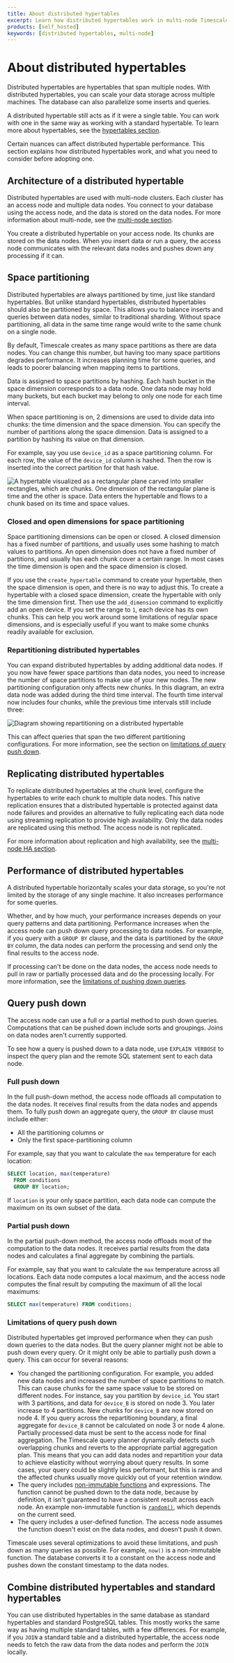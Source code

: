```yaml
---
title: About distributed hypertables
excerpt: Learn how distributed hypertables work in multi-node Timescale
products: [self_hosted]
keywords: [distributed hypertables, multi-node]
---
```


# About distributed hypertables

Distributed hypertables are hypertables that span multiple nodes. With
distributed hypertables, you can scale your data storage across multiple
machines. The database can also parallelize some inserts and queries.

A distributed hypertable still acts as if it were a single table. You can work
with one in the same way as working with a standard hypertable. To learn more
about hypertables, see the [hypertables section][hypertables].

Certain nuances can affect distributed hypertable performance. This section
explains how distributed hypertables work, and what you need to consider before
adopting one.

## Architecture of a distributed hypertable

Distributed hypertables are used with multi-node clusters. Each cluster has an
access node and multiple data nodes. You connect to your database using the
access node, and the data is stored on the data nodes. For more information
about multi-node, see the [multi-node section][multi-node].

You create a distributed hypertable on your access node. Its chunks are stored
on the data nodes. When you insert data or run a query, the access node
communicates with the relevant data nodes and pushes down any processing if it
can.

## Space partitioning

Distributed hypertables are always partitioned by time, just like standard
hypertables. But unlike standard hypertables, distributed hypertables should
also be partitioned by space. This allows you to balance inserts and queries
between data nodes, similar to traditional sharding. Without space partitioning,
all data in the same time range would write to the same chunk on a single node.

By default, Timescale creates as many space partitions as there are data
nodes. You can change this number, but having too many space partitions degrades
performance. It increases planning time for some queries, and leads to poorer
balancing when mapping items to partitions.

Data is assigned to space partitions by hashing. Each hash bucket in the space
dimension corresponds to a data node. One data node may hold many buckets, but
each bucket may belong to only one node for each time interval.

When space partitioning is on, 2 dimensions are used to divide data into chunks:
the time dimension and the space dimension. You can specify the number of
partitions along the space dimension. Data is assigned to a partition by hashing
its value on that dimension.

For example, say you use `device_id` as a space partitioning column. For each
row, the value of the `device_id` column is hashed. Then the row is inserted
into the correct partition for that hash value.

<img class="main-content__illustration"
width={1375} height={944}
src="https://assets.timescale.com/docs/images/hypertable-time-space-partition.webp"
alt="A hypertable visualized as a rectangular plane carved into smaller rectangles, which are chunks. One dimension of the rectangular plane is time and the other is space. Data enters the hypertable and flows to a chunk based on its time and space values." />

### Closed and open dimensions for space partitioning

Space partitioning dimensions can be open or closed. A closed dimension has a
fixed number of partitions, and usually uses some hashing to match values to
partitions. An open dimension does not have a fixed number of partitions, and
usually has each chunk cover a certain range. In most cases the time dimension
is open and the space dimension is closed.

If you use the `create_hypertable` command to create your hypertable, then the
space dimension is open, and there is no way to adjust this. To create a
hypertable with a closed space dimension, create the hypertable with only the
time dimension first. Then use the `add_dimension` command to explicitly add an
open device. If you set the range to `1`, each device has its own chunks. This
can help you work around some limitations of regular space dimensions, and is
especially useful if you want to make some chunks readily available for
exclusion.

### Repartitioning distributed hypertables

You can expand distributed hypertables by adding additional data nodes. If you
now have fewer space partitions than data nodes, you need to increase the
number of space partitions to make use of your new nodes. The new partitioning
configuration only affects new chunks. In this diagram, an extra data node
was added during the third time interval. The fourth time interval now includes
four chunks, while the previous time intervals still include three:

<img class="main-content__illustration"
width={1375} height={944}
src="https://assets.timescale.com/docs/images/repartitioning.webp"
alt="Diagram showing repartitioning on a distributed hypertable"
/>

This can affect queries that span the two different partitioning configurations.
For more information, see the section on
[limitations of query push down][limitations].

## Replicating distributed hypertables

To replicate distributed hypertables at the chunk level, configure the
hypertables to write each chunk to multiple data nodes. This native replication
ensures that a distributed hypertable is protected against data node failures
and provides an alternative to fully replicating each data node using streaming
replication to provide high availability. Only the data nodes are replicated
using this method. The access node is not replicated.

For more information about replication and high availability, see the
[multi-node HA section][multi-node-ha].

## Performance of distributed hypertables

A distributed hypertable horizontally scales your data storage, so you're not
limited by the storage of any single machine. It also increases performance for
some queries.

Whether, and by how much, your performance increases depends on your query
patterns and data partitioning. Performance increases when the access node can
push down query processing to data nodes. For example, if you query with a
`GROUP BY` clause, and the data is partitioned by the `GROUP BY` column, the
data nodes can perform the processing and send only the final results to the
access node.

If processing can't be done on the data nodes, the access node needs to pull in
raw or partially processed data and do the processing locally. For more
information, see the [limitations of pushing down
queries][limitations-pushing-down].

## Query push down

The access node can use a full or a partial method to push down queries.
Computations that can be pushed down include sorts and groupings. Joins on data
nodes aren't currently supported.

To see how a query is pushed down to a data node, use `EXPLAIN VERBOSE` to
inspect the query plan and the remote SQL statement sent to each data node.

### Full push down

In the full push-down method, the access node offloads all computation to the
data nodes. It receives final results from the data nodes and appends them. To
fully push down an aggregate query, the `GROUP BY` clause must include either:

*   All the partitioning columns _or_
*   Only the first space-partitioning column

For example, say that you want to calculate the `max` temperature for each
location:

```sql
SELECT location, max(temperature)
  FROM conditions
  GROUP BY location;
```

If `location` is your only space partition, each data node can compute the
maximum on its own subset of the data.

### Partial push down

In the partial push-down method, the access node offloads most of the
computation to the data nodes. It receives partial results from the data nodes
and calculates a final aggregate by combining the partials.

For example, say that you want to calculate the `max` temperature across all
locations. Each data node computes a local maximum, and the access node computes
the final result by computing the maximum of all the local maximums:

```sql
SELECT max(temperature) FROM conditions;
```

### Limitations of query push down

Distributed hypertables get improved performance when they can push down queries
to the data nodes. But the query planner might not be able to push down every
query. Or it might only be able to partially push down a query. This can occur
for several reasons:

*   You changed the partitioning configuration. For example, you added new data
    nodes and increased the number of space partitions to match. This can cause
    chunks for the same space value to be stored on different nodes. For
    instance, say you partition by `device_id`. You start with 3 partitions, and
    data for `device_B` is stored on node 3. You later increase to 4 partitions.
    New chunks for `device_B` are now stored on node 4. If you query across the
    repartitioning boundary, a final aggregate for `device_B` cannot be
    calculated on node 3 or node 4 alone. Partially processed data must be sent
    to the access node for final aggregation. The Timescale query planner
    dynamically detects such overlapping chunks and reverts to the appropriate
    partial aggregation plan. This means that you can add data nodes and
    repartition your data to achieve elasticity without worrying about query
    results. In some cases, your query could be slightly less performant, but
    this is rare and the affected chunks usually move quickly out of your
    retention window.
*   The query includes [non-immutable functions][volatility] and expressions.
    The function cannot be pushed down to the data node, because by definition,
    it isn't guaranteed to have a consistent result across each node. An example
    non-immutable function is [`random()`][random-func], which depends on the
    current seed.
*   The query includes a user-defined function. The access node assumes the
    function doesn't exist on the data nodes, and doesn't push it down.

Timescale uses several optimizations to avoid these limitations, and push down
as many queries as possible. For example, `now()` is a non-immutable function.
The database converts it to a constant on the access node and pushes down the
constant timestamp to the data nodes.

## Combine distributed hypertables and standard hypertables

You can use distributed hypertables in the same database as standard hypertables
and standard PostgreSQL tables. This mostly works the same way as having
multiple standard tables, with a few differences. For example, if you `JOIN` a
standard table and a distributed hypertable, the access node needs to fetch the
raw data from the data nodes and perform the `JOIN` locally.

[limitations]: /self-hosted/:currentVersion:/distributed-hypertables/about-distributed-hypertables/#query-push-down/
[hypertables]: /use-timescale/:currentVersion:/hypertables/
[limitations-pushing-down]: #limitations-of-query-push-down
[multi-node-ha]: /self-hosted/:currentVersion:/multinode-timescaledb/multinode-ha/
[multi-node]: /self-hosted/:currentVersion:/multinode-timescaledb/
[random-func]: <https://www.postgresql.org/docs/current/functions-math.html#FUNCTIONS-MATH-RANDOM-TABLE>
[space-partitioning]: /use-timescale/:currentVersion:/hypertables/about-hypertables#space-partitioning
[volatility]: <https://www.postgresql.org/docs/current/xfunc-volatility.html>
